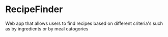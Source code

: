 # RecipeFinder
Web app that allows users to find recipes based on different criteria's such as by ingredients or by meal catogories
